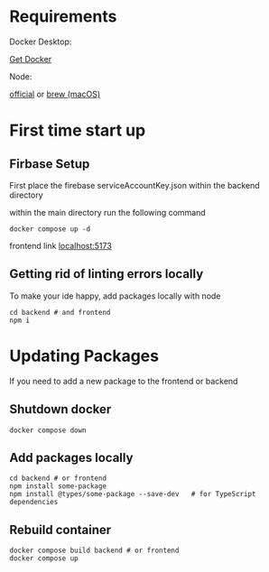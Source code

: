 # Requirements

Docker Desktop:

[Get Docker](https://docs.docker.com/get-started/get-docker/)

Node:

[official](https://nodejs.org/en/download/)
or
[brew (macOS)](https://formulae.brew.sh/formula/node)

# First time start up

## Firbase Setup

First place the firebase serviceAccountKey.json within the backend directory

within the main directory run the following command

```shell
docker compose up -d
```

frontend link
[localhost:5173](http://localhost:5173/)

## Getting rid of linting errors locally

To make your ide happy, add packages locally with node

```shell
cd backend # and frontend
npm i
```

# Updating Packages

If you need to add a new package to the frontend or backend

## Shutdown docker

```shell
docker compose down
```

## Add packages locally

```shell
cd backend # or frontend
npm install some-package
npm install @types/some-package --save-dev   # for TypeScript dependencies
```

## Rebuild container

```shell
docker compose build backend # or frontend
docker compose up
```
